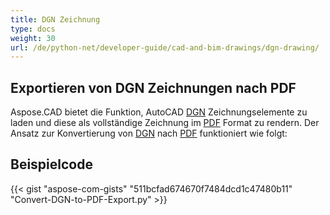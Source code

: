 ```yaml
---
title: DGN Zeichnung
type: docs
weight: 30
url: /de/python-net/developer-guide/cad-and-bim-drawings/dgn-drawing/
---
```


## **Exportieren von DGN Zeichnungen nach PDF**

Aspose.CAD bietet die Funktion, AutoCAD [DGN](https://docs.fileformat.com/cad/dgn/) Zeichnungselemente zu laden und diese als vollständige Zeichnung im [PDF](https://docs.fileformat.com/pdf/) Format zu rendern. Der Ansatz zur Konvertierung von [DGN](https://docs.fileformat.com/cad/dgn/) nach [PDF](https://docs.fileformat.com/pdf/) funktioniert wie folgt:

## Beispielcode

{{< gist "aspose-com-gists" "511bcfad674670f7484dcd1c47480b11" "Convert-DGN-to-PDF-Export.py" >}}
